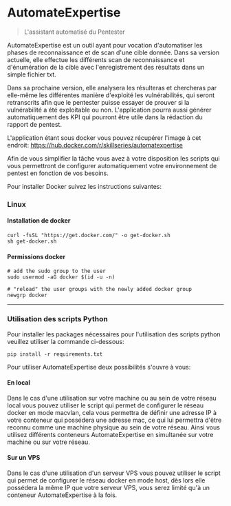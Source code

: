 # AutomateExpertise

> L'assistant automatisé du Pentester

AutomateExpertise est un outil ayant pour vocation d'automatiser les phases de reconnaissance et de scan d'une cible donnée.
Dans sa version actuelle, elle effectue les différents scan de reconnaissance et d'énumération de la cible avec l'enregistrement des résultats dans un simple fichier txt.

Dans sa prochaine version, elle analysera les résulteras et chercheras par elle-même les différentes manière d'exploité les vulnérabilités, qui seront retranscrits afin que le pentester puisse essayer de prouver si la vulnérabilité a été exploitable ou non.
L'application pourra aussi générer automatiquement des KPI qui pourront être utile dans la rédaction du rapport de pentest.

L'application étant sous docker vous pouvez récupérer l'image à cet endroit: https://hub.docker.com/r/skillseries/automatexpertise

Afin de vous simplifier la tâche vous avez à votre disposition les scripts qui vous permettront de configurer automatiquement votre environnement de pentest en fonction de vos besoins.

Pour installer Docker suivez les instructions suivantes:

### Linux

#### Installation de docker

```
curl -fsSL "https://get.docker.com/" -o get-docker.sh
sh get-docker.sh
```

#### Permissions docker

```
# add the sudo group to the user
sudo usermod -aG docker $(id -u -n)

# "reload" the user groups with the newly added docker group
newgrp docker
```

---

### Utilisation des scripts Python

Pour installer les packages nécessaires pour l'utilisation des scripts python veuillez utiliser la commande ci-dessous:

```
pip install -r requirements.txt
```

Pour utiliser AutomateExpertise deux possibilités s'ouvre à vous:

#### En local

Dans le cas d'une utilisation sur votre machine  ou au sein de votre réseau local vous pouvez utiliser le script qui permet de configurer le réseau docker en mode macvlan, cela vous permettra de définir une adresse IP à votre conteneur qui possédera une adresse mac, ce qui lui permettra d'être reconnu comme une machine physique au sein de votre réseau. Ainsi vous utilisez différents conteneurs AutomateExpertise en simultanée sur votre machine ou sur votre réseau.

#### Sur un VPS

Dans le cas d'une utilisation d'un serveur VPS vous pouvez utiliser le script qui permet de configurer le réseau docker en mode host, dès lors elle possédera la même IP que votre serveur VPS, vous serez limité qu'à un conteneur AutomateExpertise à la fois.
